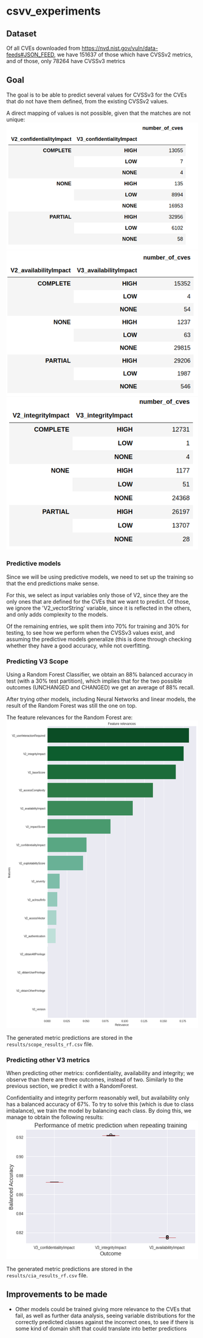 # csvv_experiments

## Dataset
Of all CVEs downloaded from https://nvd.nist.gov/vuln/data-feeds#JSON_FEED, we have 151637 of those which have CVSSv2 metrics, 
and of those, only 78264 have CVSSv3 metrics

## Goal
The goal is to be able to predict several values for CVSSv3 for the CVEs that do not have them defined, from the existing CVSSv2 values.

A direct mapping of values is not possible, given that the matches are not unique:
![Confidentiallity Mapping](images/confidentiality_mapping.png)
![Availability Mapping](images/availability_mapping.png)
![Integrity Mapping](images/integrity_mapping.png)

### Predictive models
Since we will be using predictive models, we need to set up the training so that the end predictions make sense.

For this, we select as input variables only those of V2, since they are the only ones that are defined for the CVEs that we want to predict. Of those, we ignore the 'V2_vectorString' variable, since it is reflected in the others, and only adds complexity to the models.

Of the remaining entries, we split them into 70% for training and 30% for testing, to see how we perform when the CVSSv3 values exist, and assuming the predictive models generalize (this is done through checking whether they have a good accuracy, while not overfitting.

### Predicting V3 Scope
Using a Random Forest Classifier, we obtain an 88% balanced accuracy in test (with a 30% test partition), which implies that for the two possible outcomes (UNCHANGED and CHANGED) we get an average of 88% recall.

After trying other models, including Neural Networks and linear models, the result of the Random Forest was still the one on top.

The feature relevances for the Random Forest are:
![Scope Feature Relevance](images/scope_relevances.png)

The generated metric predictions are stored in the `results/scope_results_rf.csv` file.

### Predicting other V3 metrics
When predicting other metrics: confidentiality, availability and integrity; we observe than there are three outcomes, instead of two.
Similarly to the previous section, we predict it with a RandomForest.

Confidentiality and integrity perform reasonably well, but availability only has a balanced accuracy of 67%. To try to solve this (which is due to class imbalance), we train the model by balancing each class. By doing this, we manage to obtain the following results:
![Metric results](images/metric_results.png)

The generated metric predictions are stored in the `results/cia_results_rf.csv` file.


## Improvements to be made
* Other models could be trained giving more relevance to the CVEs that fail, as well as further data analysis, seeing variable distributions for the correctly predicted classes against the incorrect ones, to see if there is some kind of domain shift that could translate into better predictions